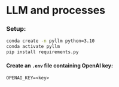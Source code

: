 # LLM and processes

### Setup:
```sh
conda create -n pyllm python=3.10
conda activate pyllm
pip install requirements.py
```

#### Create an <code>.env</code> file containing OpenAI key:
```env
OPENAI_KEY=<key>
```